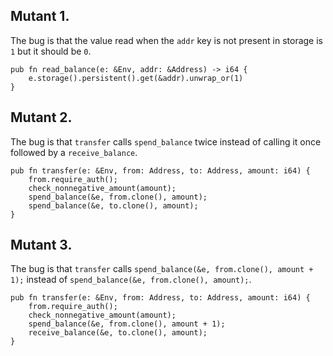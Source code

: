 ## Mutant 1.

The bug is that the value read when the `addr` key is not present in storage is `1` but it should be `0`.
```
pub fn read_balance(e: &Env, addr: &Address) -> i64 {
    e.storage().persistent().get(&addr).unwrap_or(1)
}
```

## Mutant 2.

The bug is that `transfer` calls `spend_balance` twice instead of calling it once followed by a `receive_balance`.

```
pub fn transfer(e: &Env, from: Address, to: Address, amount: i64) {
    from.require_auth();
    check_nonnegative_amount(amount);
    spend_balance(&e, from.clone(), amount);
    spend_balance(&e, to.clone(), amount);
}
```

## Mutant 3.
The bug is that `transfer` calls `spend_balance(&e, from.clone(), amount + 1);`
instead of `spend_balance(&e, from.clone(), amount);`.

```
pub fn transfer(e: &Env, from: Address, to: Address, amount: i64) {
    from.require_auth();
    check_nonnegative_amount(amount);
    spend_balance(&e, from.clone(), amount + 1);
    receive_balance(&e, to.clone(), amount);
}
```